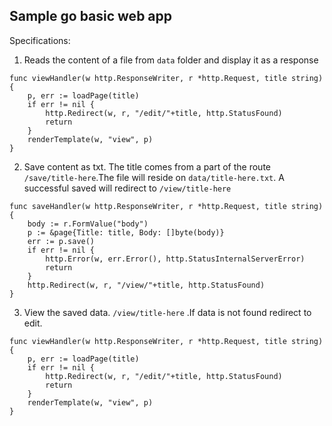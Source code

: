 ## Sample go basic web app

Specifications:

1. Reads the content of a file from `data` folder and display it as a response

```
func viewHandler(w http.ResponseWriter, r *http.Request, title string) {
	p, err := loadPage(title)
	if err != nil {
		http.Redirect(w, r, "/edit/"+title, http.StatusFound)
		return
	}
	renderTemplate(w, "view", p)
}
```

2. Save content as txt. The title comes from a part of the route `/save/title-here`.The file will reside on `data/title-here.txt`. A successful saved will redirect to `/view/title-here`

```
func saveHandler(w http.ResponseWriter, r *http.Request, title string) {
	body := r.FormValue("body")
	p := &page{Title: title, Body: []byte(body)}
	err := p.save()
	if err != nil {
		http.Error(w, err.Error(), http.StatusInternalServerError)
		return
	}
	http.Redirect(w, r, "/view/"+title, http.StatusFound)
}
```

3. View the saved data. `/view/title-here` .If data is not found redirect to edit.

```
func viewHandler(w http.ResponseWriter, r *http.Request, title string) {
	p, err := loadPage(title)
	if err != nil {
		http.Redirect(w, r, "/edit/"+title, http.StatusFound)
		return
	}
	renderTemplate(w, "view", p)
}
```
